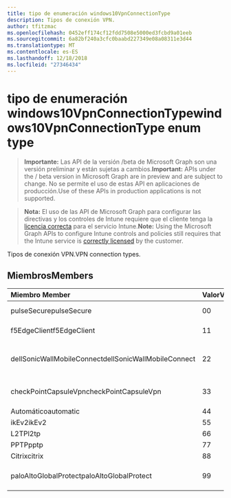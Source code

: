 ```yaml
---
title: tipo de enumeración windows10VpnConnectionType
description: Tipos de conexión VPN.
author: tfitzmac
ms.openlocfilehash: 0452eff174cf12fdd7508e5000ed3fcbd9a01eeb
ms.sourcegitcommit: 6a82bf240a3cfc0baabd227349e08a08311e3d44
ms.translationtype: MT
ms.contentlocale: es-ES
ms.lasthandoff: 12/18/2018
ms.locfileid: "27346434"
---
```

# <a name="windows10vpnconnectiontype-enum-type"></a><span data-ttu-id="b0c0b-103">tipo de enumeración windows10VpnConnectionType</span><span class="sxs-lookup"><span data-stu-id="b0c0b-103">windows10VpnConnectionType enum type</span></span>

> <span data-ttu-id="b0c0b-104">**Importante:** Las API de la versión /beta de Microsoft Graph son una versión preliminar y están sujetas a cambios.</span><span class="sxs-lookup"><span data-stu-id="b0c0b-104">**Important:** APIs under the / beta version in Microsoft Graph are in preview and are subject to change.</span></span> <span data-ttu-id="b0c0b-105">No se permite el uso de estas API en aplicaciones de producción.</span><span class="sxs-lookup"><span data-stu-id="b0c0b-105">Use of these APIs in production applications is not supported.</span></span>

> <span data-ttu-id="b0c0b-106">**Nota:** El uso de las API de Microsoft Graph para configurar las directivas y los controles de Intune requiere que el cliente tenga la [licencia correcta](https://go.microsoft.com/fwlink/?linkid=839381) para el servicio Intune.</span><span class="sxs-lookup"><span data-stu-id="b0c0b-106">**Note:** Using the Microsoft Graph APIs to configure Intune controls and policies still requires that the Intune service is [correctly licensed](https://go.microsoft.com/fwlink/?linkid=839381) by the customer.</span></span>

<span data-ttu-id="b0c0b-107">Tipos de conexión VPN.</span><span class="sxs-lookup"><span data-stu-id="b0c0b-107">VPN connection types.</span></span>
## <a name="members"></a><span data-ttu-id="b0c0b-108">Miembros</span><span class="sxs-lookup"><span data-stu-id="b0c0b-108">Members</span></span>
|<span data-ttu-id="b0c0b-109">Miembro	</span><span class="sxs-lookup"><span data-stu-id="b0c0b-109">Member</span></span>|<span data-ttu-id="b0c0b-110">Valor</span><span class="sxs-lookup"><span data-stu-id="b0c0b-110">Value</span></span>|<span data-ttu-id="b0c0b-111">Descripción</span><span class="sxs-lookup"><span data-stu-id="b0c0b-111">Description</span></span>|
|:---|:---|:---|
|<span data-ttu-id="b0c0b-112">pulseSecure</span><span class="sxs-lookup"><span data-stu-id="b0c0b-112">pulseSecure</span></span>|<span data-ttu-id="b0c0b-113">0</span><span class="sxs-lookup"><span data-stu-id="b0c0b-113">0</span></span>|<span data-ttu-id="b0c0b-114">Impulsos seguro.</span><span class="sxs-lookup"><span data-stu-id="b0c0b-114">Pulse Secure.</span></span>|
|<span data-ttu-id="b0c0b-115">f5EdgeClient</span><span class="sxs-lookup"><span data-stu-id="b0c0b-115">f5EdgeClient</span></span>|<span data-ttu-id="b0c0b-116">1</span><span class="sxs-lookup"><span data-stu-id="b0c0b-116">1</span></span>|<span data-ttu-id="b0c0b-117">F5 Cliente de borde.</span><span class="sxs-lookup"><span data-stu-id="b0c0b-117">F5 Edge Client.</span></span>|
|<span data-ttu-id="b0c0b-118">dellSonicWallMobileConnect</span><span class="sxs-lookup"><span data-stu-id="b0c0b-118">dellSonicWallMobileConnect</span></span>|<span data-ttu-id="b0c0b-119">2</span><span class="sxs-lookup"><span data-stu-id="b0c0b-119">2</span></span>|<span data-ttu-id="b0c0b-120">Conexión de SonicWALL Mobile de Dell.</span><span class="sxs-lookup"><span data-stu-id="b0c0b-120">Dell SonicWALL Mobile Connection.</span></span>|
|<span data-ttu-id="b0c0b-121">checkPointCapsuleVpn</span><span class="sxs-lookup"><span data-stu-id="b0c0b-121">checkPointCapsuleVpn</span></span>|<span data-ttu-id="b0c0b-122">3</span><span class="sxs-lookup"><span data-stu-id="b0c0b-122">3</span></span>|<span data-ttu-id="b0c0b-123">Comprobar punto Cápsula VPN.</span><span class="sxs-lookup"><span data-stu-id="b0c0b-123">Check Point Capsule VPN.</span></span>|
|<span data-ttu-id="b0c0b-124">Automático</span><span class="sxs-lookup"><span data-stu-id="b0c0b-124">automatic</span></span>|<span data-ttu-id="b0c0b-125">4</span><span class="sxs-lookup"><span data-stu-id="b0c0b-125">4</span></span>|<span data-ttu-id="b0c0b-126">Automático.</span><span class="sxs-lookup"><span data-stu-id="b0c0b-126">Automatic.</span></span>|
|<span data-ttu-id="b0c0b-127">ikEv2</span><span class="sxs-lookup"><span data-stu-id="b0c0b-127">ikEv2</span></span>|<span data-ttu-id="b0c0b-128">5</span><span class="sxs-lookup"><span data-stu-id="b0c0b-128">5</span></span>|<span data-ttu-id="b0c0b-129">IKEv2.</span><span class="sxs-lookup"><span data-stu-id="b0c0b-129">IKEv2.</span></span>|
|<span data-ttu-id="b0c0b-130">L2TP</span><span class="sxs-lookup"><span data-stu-id="b0c0b-130">l2tp</span></span>|<span data-ttu-id="b0c0b-131">6</span><span class="sxs-lookup"><span data-stu-id="b0c0b-131">6</span></span>|<span data-ttu-id="b0c0b-132">L2TP.</span><span class="sxs-lookup"><span data-stu-id="b0c0b-132">L2TP.</span></span>|
|<span data-ttu-id="b0c0b-133">PPTP</span><span class="sxs-lookup"><span data-stu-id="b0c0b-133">pptp</span></span>|<span data-ttu-id="b0c0b-134">7</span><span class="sxs-lookup"><span data-stu-id="b0c0b-134">7</span></span>|<span data-ttu-id="b0c0b-135">PPTP.</span><span class="sxs-lookup"><span data-stu-id="b0c0b-135">PPTP.</span></span>|
|<span data-ttu-id="b0c0b-136">Citrix</span><span class="sxs-lookup"><span data-stu-id="b0c0b-136">citrix</span></span>|<span data-ttu-id="b0c0b-137">8</span><span class="sxs-lookup"><span data-stu-id="b0c0b-137">8</span></span>|<span data-ttu-id="b0c0b-138">Citrix.</span><span class="sxs-lookup"><span data-stu-id="b0c0b-138">Citrix.</span></span>|
|<span data-ttu-id="b0c0b-139">paloAltoGlobalProtect</span><span class="sxs-lookup"><span data-stu-id="b0c0b-139">paloAltoGlobalProtect</span></span>|<span data-ttu-id="b0c0b-140">9</span><span class="sxs-lookup"><span data-stu-id="b0c0b-140">9</span></span>|<span data-ttu-id="b0c0b-141">Palo Alto redes GlobalProtect.</span><span class="sxs-lookup"><span data-stu-id="b0c0b-141">Palo Alto Networks GlobalProtect.</span></span>|





